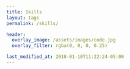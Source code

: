 ```yaml
---
title: Skills
layout: tags
permalink: /skills/

header:
  overlay_image: /assets/images/code.jpg
  overlay_filter: rgba(0, 0, 0, 0.25)

last_modified_at: 2018-01-10T11:22:24-05:00
---
```

